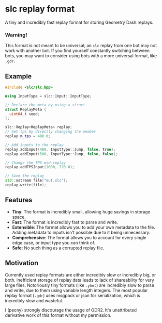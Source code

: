 # slc replay format

A tiny and incredibly fast replay format for storing Geometry Dash replays.

### Warning!

This format is not meant to be universal; an `slc` replay from one bot may not work with another bot. If you find yourself constantly switching between bots, you may want to consider using bots with a more universal format, like `.gdr`.

## Example

```cpp
#include <slc/slc.hpp>

using InputType = slc::Input::InputType;

// Declare the meta by using a struct
struct ReplayMeta {
  uint64_t seed;
};

slc::Replay<ReplayMeta> replay;
// Set tps by directly changing the member
replay.m_tps = 480.0;

// Add inputs to the replay
replay.addInput(400, InputType::Jump, false, true);
replay.addInput(500, InputType::Jump, false, false);

// Change the TPS mid-replay
replay.addTPSInput(1000, 720.0);

// Save the replay
std::ostream file("out.slc");
replay.write(file);
```

## Features

- **Tiny**: The format is incredibly small, allowing huge savings in storage space.
- **Fast**: The format is incredibly fast to parse and write.
- **Extensible**: The format allows you to add your own metadata to the file. Adding metadata to inputs isn't possible due to it being unnecessary.
- **Comprehensive**: The format allows you to account for every single edge case, or input type you can think of.
- **Safe**: No such thing as a corrupted replay file.

## Motivation

Currently used replay formats are either incredibly slow or incredibly big, or both. Inefficient storage of replay data leads to lack of shareability
for very large files. Notoriously tiny formats (like `.ybot`) are incredibly slow to parse and write, due to them using variable length integers. The most popular replay format (`.gdr`) uses msgpack or json for serialization, which is incredibly slow and wasteful.

I (peony) strongly discourage the usage of GDR2. It's unattributed derivative work of this format without my permission.
